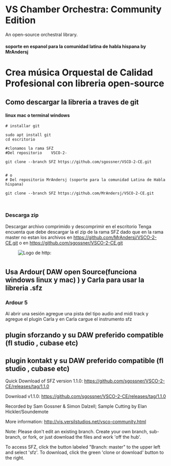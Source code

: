 # VS Chamber Orchestra: Community Edition
An open-source orchestral library.

#### soporte en espanol para la comunidad latina de habla hispana  by MrAndersj

# Crea música Orquestal de Calidad Profesional con libreria open-source


## Como descargar la libreria a traves de git
#### linux mac o terminal windows
```
# installar git

sudo apt install git 
cd escritorio

#clonamos la rama SFZ 
#Del repositorio    VSCO-2-

git clone --branch SFZ https://github.com/sgossner/VSCO-2-CE.git


# o 
# Del repositorio MrAndersj (soporte para la comunidad Latina de Habla hispana)

git clone --branch SFZ https://github.com/MrAndersj/VSCO-2-CE.git



```


### Descarga zip

Descargar archivo comprimido y descomprimir en el escritorio
Tenga encuenta que debe descargar la el zip de la rama SFZ 
dado que en la rama master no estan los archivos en https://github.com/MrAndersj/VSCO-2-CE.git
o en  https://github.com/sgossner/VSCO-2-CE.git


 <div>
            <figure class="logo">
                <img src="https://i.imgur.com/0M1edu4.png" alt="Logo de http:">
            </figure>
        </div>



# 

## Usa Ardour( DAW open Source(funciona windows linux y mac) ) y Carla para usar la libreria .sfz

### Ardour 5


Al abrir una sesión agregue una pista del tipo audio and midi track y 
agregue el plugin Carla y en Carla cargue el instrumento sfz




## plugin sforzando y su DAW preferido compatible (fl studio , cubase etc)

## plugin kontakt y su DAW preferido compatible (fl studio , cubase etc)







Quick Download of SFZ version 1.1.0:
https://github.com/sgossner/VSCO-2-CE/releases/tag/1.1.0


Download v1.1.0: https://github.com/sgossner/VSCO-2-CE/releases/tag/1.1.0

Recorded by Sam Gossner & Simon Dalzell; Sample Cutting by Elan Hickler/Soundemote

More information: http://vis.versilstudios.net/vsco-community.html

Note: Please don't edit an existing branch. Create your own branch, sub-branch, or fork, or just download the files and work 'off the hub'.

To access SFZ, click the button labeled "Branch: master" to the upper left and select 'sfz'. To download, click the green 'clone or download' button to the right.


